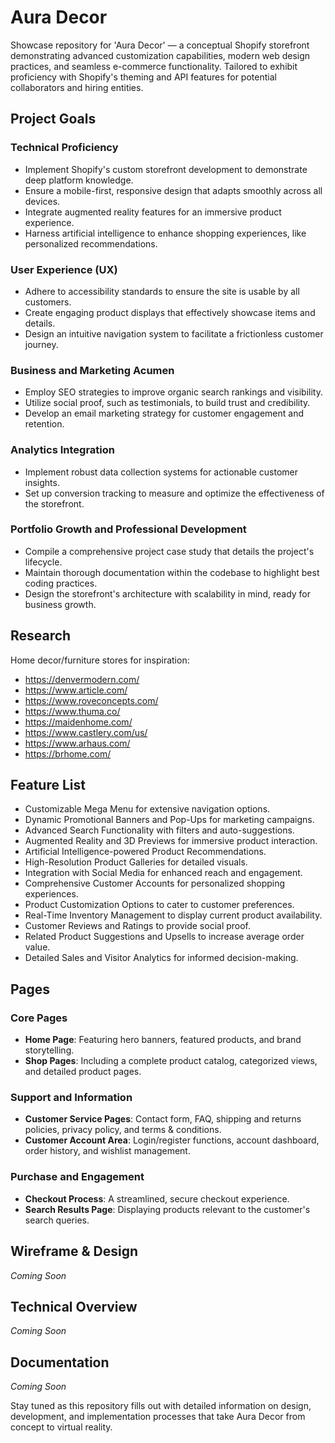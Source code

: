 # Aura Decor

Showcase repository for 'Aura Decor' — a conceptual Shopify storefront demonstrating advanced customization capabilities, modern web design practices, and seamless e-commerce functionality. Tailored to exhibit proficiency with Shopify's theming and API features for potential collaborators and hiring entities.

## Project Goals

### Technical Proficiency
- Implement Shopify's custom storefront development to demonstrate deep platform knowledge.
- Ensure a mobile-first, responsive design that adapts smoothly across all devices.
- Integrate augmented reality features for an immersive product experience.
- Harness artificial intelligence to enhance shopping experiences, like personalized recommendations.

### User Experience (UX)
- Adhere to accessibility standards to ensure the site is usable by all customers.
- Create engaging product displays that effectively showcase items and details.
- Design an intuitive navigation system to facilitate a frictionless customer journey.

### Business and Marketing Acumen
- Employ SEO strategies to improve organic search rankings and visibility.
- Utilize social proof, such as testimonials, to build trust and credibility.
- Develop an email marketing strategy for customer engagement and retention.

### Analytics Integration
- Implement robust data collection systems for actionable customer insights.
- Set up conversion tracking to measure and optimize the effectiveness of the storefront.

### Portfolio Growth and Professional Development
- Compile a comprehensive project case study that details the project's lifecycle.
- Maintain thorough documentation within the codebase to highlight best coding practices.
- Design the storefront's architecture with scalability in mind, ready for business growth.

## Research

Home decor/furniture stores for inspiration: 
- https://denvermodern.com/
- https://www.article.com/
- https://www.roveconcepts.com/
- https://www.thuma.co/
- https://maidenhome.com/
- https://www.castlery.com/us/
- https://www.arhaus.com/
- https://brhome.com/

## Feature List

- Customizable Mega Menu for extensive navigation options.
- Dynamic Promotional Banners and Pop-Ups for marketing campaigns.
- Advanced Search Functionality with filters and auto-suggestions.
- Augmented Reality and 3D Previews for immersive product interaction.
- Artificial Intelligence-powered Product Recommendations.
- High-Resolution Product Galleries for detailed visuals.
- Integration with Social Media for enhanced reach and engagement.
- Comprehensive Customer Accounts for personalized shopping experiences.
- Product Customization Options to cater to customer preferences.
- Real-Time Inventory Management to display current product availability.
- Customer Reviews and Ratings to provide social proof.
- Related Product Suggestions and Upsells to increase average order value.
- Detailed Sales and Visitor Analytics for informed decision-making.

## Pages

### Core Pages
- **Home Page**: Featuring hero banners, featured products, and brand storytelling.
- **Shop Pages**: Including a complete product catalog, categorized views, and detailed product pages.

### Support and Information
- **Customer Service Pages**: Contact form, FAQ, shipping and returns policies, privacy policy, and terms & conditions.
- **Customer Account Area**: Login/register functions, account dashboard, order history, and wishlist management.

### Purchase and Engagement
- **Checkout Process**: A streamlined, secure checkout experience.
- **Search Results Page**: Displaying products relevant to the customer's search queries.


## Wireframe & Design
_Coming Soon_

## Technical Overview
_Coming Soon_

## Documentation
_Coming Soon_

Stay tuned as this repository fills out with detailed information on design, development, and implementation processes that take Aura Decor from concept to virtual reality.

